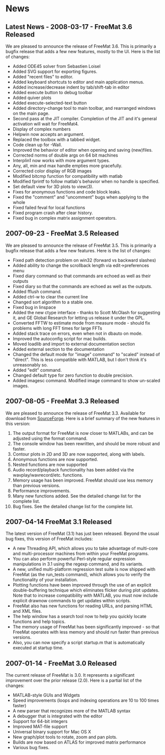 News
====

Latest News - 2008-03-17 - FreeMat 3.6 Released
-----------------------------------------------
We are pleased to announce the release of FreeMat 3.6. This is primarily a bugfix release that adds a few new features,
mostly to the UI. Here is the list of changes:

 * Added ODE45 solver from Sebastien Loisel
 * Added SVG support for exporting figures.
 * Added "recent files" to editor.
 * Added keyboard shortcuts to editor and main application menus.
 * Added increase/decrease indent by tab/shift-tab in editor
 * Added execute button to debug toolbar
 * Added quiver plots
 * Added execute-selected-text button
 * Added directory-change tool to main toolbar, and rearranged windows on the main page.
 * Second pass at the JIT compiler.  Completion of the JIT and it's general activation will wait for FreeMat4.
 * Display of complex numbers
 * Helpwin now accepts an argument.
 * Replaced the toolbox with a tabbed widget.
 * Code clean up for -Wall.
 * Improved the behavior of editor when opening and saving (new)files.
 * Corrected norms of double args on 64 bit machines
 * Interplin1 now works with more argument types.
 * Any, all, min and max handle empties more gracefully.
 * Corrected color display of RGB images
 * Modified bitcmp function for compatibility with matlab
 * Modified fprintf to follow matlab's behavior when no handle is specified.
 * Set default view for 3D plots to view(3).
 * Fixes for anonymous functions and code block leaks.
 * Fixed the "comment" and "uncomment" bugs when applying to the whole
 * Fixed failed feval for local functions
 * Fixed program crash after clear history.
 * Fixed bug in complex matrix assignment operators.


2007-09-23 - FreeMat 3.5 Released
---------------------------------
We are pleased to announce the release of FreeMat 3.5. This is primarily a bugfix release that adds a few new features. Here is the list of changes:

 * Fixed path detection problem on win32 (forward vs backward slashes)
 * Added ability to change the scrollback length via edit->preferences menu
 * Fixed diary command so that commands are echoed as well as their outputs
 * Fixed diary so that the commands are echoed as well as the outputs.
 * Added fflush command.
 * Added ctrl-w to clear the current line
 * Changed sort algorithm to a stable one.
 * Fixed bug in linspace
 * Added the new ctype interface - thanks to Scott McOlash for suggesting it, and GE Global Research for letting us release it under the GPL.
 * Converted FFTW to estimate mode from measure mode - should fix problems with long FFT times for large FFTs
 * Added stack trace on errors, even when not in dbauto on mode.
 * Improved the autoconfig script for mac builds.
 * Moved loadlib and import to external documentation section
 * Added external section to the documentation
 * Changed the default mode for "image" command" to "scaled" instead of "direct". This is less compatible with MATLAB, but I don't think it's unreasonably so.
 * Added "edit" command.
 * Changed default type for zero function to double precision.
 * Added imagesc command. Modified image command to show un-scaled images. 

2007-08-05 - FreeMat 3.3 Released
---------------------------------
We are pleased to announce the release of FreeMat 3.3. Available for download from [SourceForge](http://freemat.sf.net "Download from SourceForge"). Here is a brief summary of the new features in this version:

1. The output format for FreeMat is now closer to MATLABs, and can be adjusted using the format command.
2. The console window has been rewritten, and should be more robust and faster.
3. Contour plots in 2D and 3D are now supported, along with labels.
4. Anonymous functions are now supported.
5. Nested functions are now supported
6. Audio record/playback functionality has been added via the wavplay/wavrecord/etc. functions.
7. Memory usage has been improved. FreeMat should use less memory than previous versions.
8. Performance improvements.
9. Many new functions added. See the detailed change list for the complete list.
10. Bug fixes. See the detailed change list for the complete list.

2007-04-14  FreeMat 3.1 Released
--------------------------------
The latest version of FreeMat (3.1) has just been released. Beyond the usual bug fixes, this version of FreeMat includes:

 * A new Threading API, which allows you to take advantage of multi-core and multi-processor machines from within your FreeMat programs.
 * You can also perform powerful Perl-style regular expression manipulations in 3.1 using the regexp command, and its variants.
 * A new, unified multi-platform regression test suite is now shipped with FreeMat (as the run\_tests command), which allows you to verify the functionality of your installation.
 * Plotting functions have been improved through the use of an explicit double-buffering technique which eliminates flicker during plot updates. Note that to increase compatibility with MATLAB, you must now include explicit drawnow commands to get updates within scripts.
 * FreeMat also has new functions for reading URLs, and parsing HTML and XML files.
 * The help window has a search tool now to help you quickly locate functions and help topics.
 * The memory usage of FreeMat has been significantly improved - so that FreeMat operates with less memory and should run faster than previous versions.
 * Also, you can now specify a script startup.m that is automatically executed at startup time.

2007-01-14  - FreeMat 3.0 Released
----------------------------------
The current release of FreeMat is 3.0. It represents a significant improvement over the prior release (2.0). Here is a partial list of the changes:

 * MATLAB-style GUIs and Widgets
 * Speed improvements (loops and indexing operations are 10 to 100 times faster)
 * A new parser that recognizes more of the MATLAB syntax
 * A debugger that is integrated with the editor
 * Support for 64-bit integers
 * Improved MAT-file support
 * Universal binary support for Mac OS X
 * New graph/plot tools to rotate, zoom and pan plots.
 * Builds are now based on ATLAS for improved matrix performance
 * Various bug fixes. 